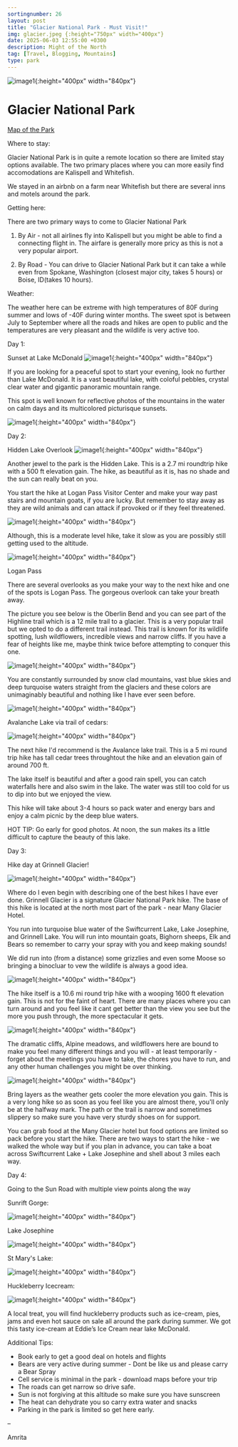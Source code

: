 ```yaml
---
sortingnumber: 26
layout: post
title: "Glacier National Park - Must Visit!"
img: glacier.jpeg {:height="750px" width="400px"}
date: 2025-06-03 12:55:00 +0300
description: Might of the North
tag: [Travel, Blogging, Mountains]
type: park
---
```




![image1]({{site.baseurl}}/assets/img/GlacierNP/1.jpg){:height="400px" width="840px"}




# Glacier National Park

[Map of the Park](https://www.nps.gov/glac/planyourvisit/maps.htm)



Where to stay:

Glacier National Park is in quite a remote location so there are limited stay options available. The two primary places where you can more easily find accomodations are Kalispell and Whitefish. 

We stayed in an airbnb on a farm near Whitefish but there are several inns and motels around the park.

Getting here:

There are two primary ways to come to Glacier National Park

1. By Air - not all airlines fly into Kalispell but you might be able to find a connecting flight in. The airfare is generally more pricy as this is not a very popular airport.

2. By Road - You can drive to Glacier National Park but it can take a while even from Spokane, Washington (closest major city, takes 5 hours) or Boise, ID(takes 10 hours).

Weather:

The weather here can be extreme with high temperatures of 80F during summer and lows of -40F during winter months. The sweet spot is between July to September where all the roads and hikes are open to public and the temperatures are very pleasant and the wildlife is very active too.

Day 1:

Sunset at Lake McDonald 
![image1]({{site.baseurl}}/assets/img/GlacierNP/lake1.jpg){:height="400px" width="840px"}

If you are looking for a peaceful spot to start your evening, look no further than Lake McDonald. It is a vast beautiful lake, with coloful pebbles, crystal clear water and gigantic panoramic mountain range.

This spot is well known for reflective photos of the mountains in the water on calm days and its multicolored picturisque sunsets.

![image1]({{site.baseurl}}/assets/img/GlacierNP/lake2.jpeg){:height="400px" width="840px"}


Day 2: 

Hidden Lake Overlook
![image1]({{site.baseurl}}/assets/img/GlacierNP/A.jpeg){:height="400px" width="840px"}

Another jewel to the park is the Hidden Lake. This is a 2.7 mi roundtrip hike with a 500 ft elevation gain. The hike, as beautiful as it is, has no shade and the sun can really beat on you. 

You start the hike at Logan Pass Visitor Center and make your way past stairs and mountain goats, if you are lucky. But remember to stay away as they are wild animals and can attack if provoked or if they feel threatened.

![image1]({{site.baseurl}}/assets/img/GlacierNP/hidden1.jpeg){:height="400px" width="840px"}

Although, this is a moderate level hike, take it slow as you are possibly still getting used to the altitude.

![image1]({{site.baseurl}}/assets/img/GlacierNP/hidden.jpeg){:height="400px" width="840px"}


Logan Pass

There are several overlooks as you make your way to the next hike and one of the spots is Logan Pass. The gorgeous overlook can take your breath away. 

The picture you see below is the Oberlin Bend and you can see part of the Highline trail which is a 12 mile trail to a glacier. This is a very popular trail but we opted to do a different trail instead. This trail is known for its wildlife spotting, lush wildflowers, incredible views and narrow cliffs. If you have a fear of heights like me, maybe think twice before attempting to conquer this one. 


![image1]({{site.baseurl}}/assets/img/GlacierNP/drive.jpg){:height="400px" width="840px"}

You are constantly surrounded by snow clad mountains, vast blue skies and deep turquoise waters straight from the glaciers and these colors are unimaginably beautiful and nothing like I have ever seen before.


![image1]({{site.baseurl}}/assets/img/GlacierNP/drive1.jpeg){:height="400px" width="840px"}


Avalanche Lake via trail of cedars:


![image1]({{site.baseurl}}/assets/img/GlacierNP/avlake.jpg){:height="400px" width="840px"}

The next hike I'd recommend is the Avalance lake trail. This is a 5 mi round trip hike has tall cedar trees throughtout the hike and an elevation gain of around 700 ft. 

The lake itself is beautiful and after a good rain spell, you can catch waterfalls here and also swim in the lake. The water was still too cold for us to dip into but we enjoyed the view. 

This hike will take about 3-4 hours so pack water and energy bars and enjoy a calm picnic by the deep blue waters.

HOT TIP: Go early for good photos. At noon, the sun makes its a little difficult to capture the beauty of this lake.

Day 3:

Hike day at Grinnell Glacier!

![image1]({{site.baseurl}}/assets/img/GlacierNP/A.jpg){:height="400px" width="840px"}

Where do I even begin with describing one of the best hikes I have ever done. Grinnell Glacier is a signature Glacier National Park hike. The base of this hike is located at the north most part of the park - near Many Glacier Hotel. 

You run into turquoise blue water of the Swiftcurrent Lake, Lake Josephine, and Grinnell Lake. You will run into mountain goats, Bighorn sheeps, Elk and Bears so remember to carry your spray with you and keep making sounds! 

We did run into (from a distance) some grizzlies and even some Moose so bringing a binocluar to vew the wildlife is always a good idea. 


![image1]({{site.baseurl}}/assets/img/GlacierNP/B.jpg){:height="400px" width="840px"}

The hike itself is a 10.6 mi round trip hike with a wooping 1600 ft elevation gain. This is not for the faint of heart. There are many places where you can turn around and you feel like it cant get better than the view you see but the more you push through, the more spectacular it gets. 

![image1]({{site.baseurl}}/assets/img/GlacierNP/G1.jpg){:height="400px" width="840px"}

The dramatic cliffs, Alpine meadows, and wildflowers here are bound to make you feel many different things and you will - at least temporarily - forget about the meetings you have to take, the chores you have to run, and any other human challenges you might be over thinking. 

![image1]({{site.baseurl}}/assets/img/GlacierNP/grin5.jpg){:height="400px" width="840px"}

Bring layers as the weather gets cooler the more elevation you gain. This is a very long hike so as soon as you feel like you are almost there, you'll only be at the halfway mark. The path or the trail is narrow and sometimes slippery so make sure you have very sturdy shoes on for support. 

You can grab food at the Many Glacier hotel but food options are limited so pack before you start the hike. There are two ways to start the hike - we walked the whole way but if you plan in advance, you can take a boat across Swiftcurrent Lake + Lake Josephine and shell about 3 miles each way.


Day 4:

Going to the Sun Road with multiple view points along the way

Sunrift Gorge: 

![image1]({{site.baseurl}}/assets/img/GlacierNP/falls.jpeg){:height="400px" width="840px"}

Lake Josephine

![image1]({{site.baseurl}}/assets/img/GlacierNP/lakeJ.jpeg){:height="400px" width="840px"}


St Mary's Lake: 

![image1]({{site.baseurl}}/assets/img/GlacierNP/mcD.jpeg){:height="400px" width="840px"}

Huckleberry Icecream:

![image1]({{site.baseurl}}/assets/img/GlacierNP/huck.jpeg){:height="400px" width="840px"}

A local treat, you will find huckleberry products such as ice-cream, pies, jams and even hot sauce on sale all around the park during summer. We got this tasty ice-cream at Eddie’s Ice Cream near lake McDonald. 

Additional Tips:

- Book early to get a good deal on hotels and flights
- Bears are very active during summer - Dont be like us and please carry a Bear Spray 
- Cell service is minimal in the park - download maps before your trip
- The roads can get narrow so drive safe.
- Sun is not forgiving at this altitude so make sure you have sunscreen
- The heat can dehydrate you so carry extra water and snacks
- Parking in the park is limited so get here early.


–

Amrita
